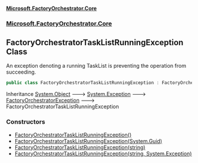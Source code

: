 #### [Microsoft.FactoryOrchestrator.Core](./Microsoft-FactoryOrchestrator-Core.md 'Microsoft.FactoryOrchestrator.Core')
### [Microsoft.FactoryOrchestrator.Core](./Microsoft-FactoryOrchestrator-Core.md 'Microsoft.FactoryOrchestrator.Core')
## FactoryOrchestratorTaskListRunningException Class
An exception denoting a running TaskList is preventing the operation from succeeding.  
```csharp
public class FactoryOrchestratorTaskListRunningException : FactoryOrchestratorException
```
Inheritance [System.Object](https://docs.microsoft.com/en-us/dotnet/api/System.Object 'System.Object') &#129106; [System.Exception](https://docs.microsoft.com/en-us/dotnet/api/System.Exception 'System.Exception') &#129106; [FactoryOrchestratorException](./Microsoft-FactoryOrchestrator-Core-FactoryOrchestratorException.md 'Microsoft.FactoryOrchestrator.Core.FactoryOrchestratorException') &#129106; FactoryOrchestratorTaskListRunningException  
### Constructors
- [FactoryOrchestratorTaskListRunningException()](./Microsoft-FactoryOrchestrator-Core-FactoryOrchestratorTaskListRunningException-FactoryOrchestratorTaskListRunningException().md 'Microsoft.FactoryOrchestrator.Core.FactoryOrchestratorTaskListRunningException.FactoryOrchestratorTaskListRunningException()')
- [FactoryOrchestratorTaskListRunningException(System.Guid)](./Microsoft-FactoryOrchestrator-Core-FactoryOrchestratorTaskListRunningException-FactoryOrchestratorTaskListRunningException(System-Guid).md 'Microsoft.FactoryOrchestrator.Core.FactoryOrchestratorTaskListRunningException.FactoryOrchestratorTaskListRunningException(System.Guid)')
- [FactoryOrchestratorTaskListRunningException(string)](./Microsoft-FactoryOrchestrator-Core-FactoryOrchestratorTaskListRunningException-FactoryOrchestratorTaskListRunningException(string).md 'Microsoft.FactoryOrchestrator.Core.FactoryOrchestratorTaskListRunningException.FactoryOrchestratorTaskListRunningException(string)')
- [FactoryOrchestratorTaskListRunningException(string, System.Exception)](./Microsoft-FactoryOrchestrator-Core-FactoryOrchestratorTaskListRunningException-FactoryOrchestratorTaskListRunningException(string_System-Exception).md 'Microsoft.FactoryOrchestrator.Core.FactoryOrchestratorTaskListRunningException.FactoryOrchestratorTaskListRunningException(string, System.Exception)')
